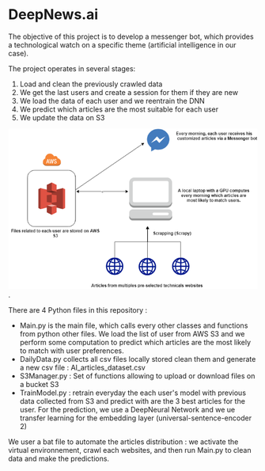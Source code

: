 # DeepNews.ai

The objective of this project is to develop a messenger bot, which provides a technological watch on a specific theme (artificial intelligence in our case).

The project operates in several stages:

1. Load and clean the previously crawled data 
2. We get the last users and create a session for them if they are new
3. We load the data of each user and we reentrain the DNN
4. We predict which articles are the most suitable for each user
5. We update the data on S3

![Alt](UserData/Deepnews.ai.png).

There are 4 Python files in this repository :

- Main.py is the main file, which calls every other classes and functions from python other files. We load the list of user from AWS S3 and we perform some computation to predict which articles are the most likely to match with user preferences. 
- DailyData.py collects all csv files locally stored clean them and generate a new csv file : AI_articles_dataset.csv
- S3Manager.py : Set of functions allowing to upload or download files on a bucket S3
- TrainModel.py : retrain everyday the each user's model with previous data collected from S3 and predict with are the 3 best articles for the user. For the prediction, we use a DeepNeural Network and we ue transfer learning for the embedding layer (universal-sentence-encoder 2)


We user a bat file to automate the articles distribution : we activate the virtual environnement, crawl each websites, and then run Main.py to clean data and make the predictions. 

